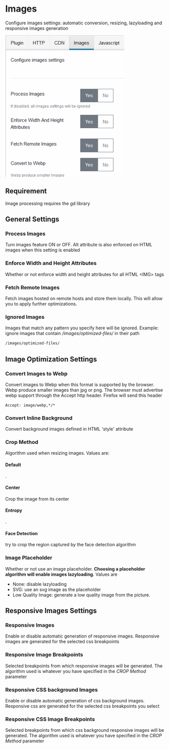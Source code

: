 # Images

Configure images settings: automatic conversion, resizing, lazyloading and responsive images generation

![Images settings](./img/images-settings.PNG)

## Requirement

Image processing requires the gd library

## General Settings

### Process Images

Turn images feature ON or OFF. Alt attribute is also enforced on HTML images when this setting is enabled

### Enforce Width and Height Attributes

Whether or not enforce width and height attributes for all HTML \<IMG\> tags

### Fetch Remote Images

Fetch images hosted on remote hosts and store them locally. This will allow you to apply further optimizations.

### Ignored Images

Images that match any pattern you specify here will be ignored. Example: ignore images that contain _/images/optimized-files/_ in their path

```txt 
/images/optimized-files/
```
## Image Optimization Settings

### Convert Images to Webp

Convert images to Webp when this format is supported by the browser. Webp produce smaller images than jpg or png. The browser must advertise webp support through the Accept http header.
Firefox will send this header

```http
Accept: image/webp,*/*
```

### Convert Inline Background

Convert background images defined in HTML 'style' attribute

### Crop Method

Algorithm used when resizing images. Values are:

#### Default
.

#### Center

 Crop the image from its center
 
#### Entropy

.

#### Face Detection

try to crop the region captured by the face detection algorithm

### Image Placeholder

Whether or not use an image placeholder. **Choosing a placeholder algorithm will enable images lazyloading**. Values are

- None: disable lazyloading
- SVG: use an svg image as the placeholder
- Low Quality Image: generate a low quality image from the picture.

## Responsive Images Settings

### Responsive Images

Enable or disable automatic generation of responsive images. Responsive images are generated for the selected css breakpoints

### Responsive Image Breakpoints

Selected breakpoints from which responsive images will be generated. The algorithm used is whatever you have specified in the _CROP Method_ parameter

### Responsive CSS background Images

Enable or disable automatic generation of css background images. Responsive css are generated for the selected css breakpoints you select

### Responsive CSS Image Breakpoints

Selected breakpoints from which css background responsive images will be generated. The algorithm used is whatever you have specified in the _CROP Method_ parameter
